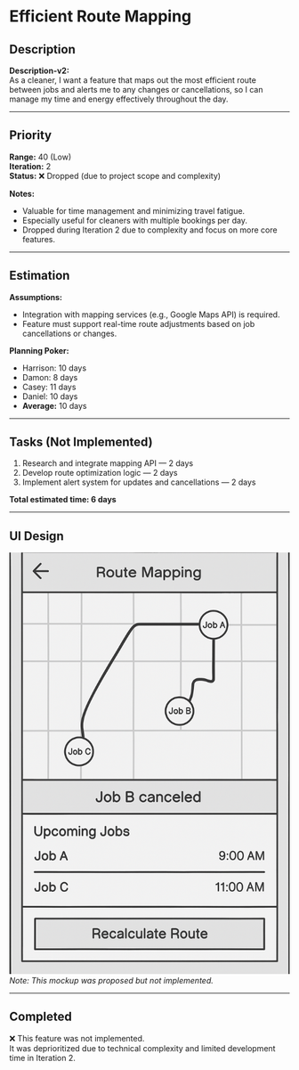 # Efficient Route Mapping

## Description
**Description-v2:**  
As a cleaner, I want a feature that maps out the most efficient route between jobs and alerts me to any changes or cancellations, so I can manage my time and energy effectively throughout the day.

---

## Priority
**Range:** 40 (Low)  
**Iteration:** 2  
**Status:** ❌ Dropped (due to project scope and complexity)

**Notes:**  
- Valuable for time management and minimizing travel fatigue.  
- Especially useful for cleaners with multiple bookings per day.  
- Dropped during Iteration 2 due to complexity and focus on more core features.

---

## Estimation
**Assumptions:**  
- Integration with mapping services (e.g., Google Maps API) is required.  
- Feature must support real-time route adjustments based on job cancellations or changes.

**Planning Poker:**  
- Harrison: 10 days  
- Damon: 8 days  
- Casey: 11 days  
- Daniel: 10 days  
- **Average:** 10 days

---

## Tasks (Not Implemented)
1. Research and integrate mapping API — 2 days  
2. Develop route optimization logic — 2 days  
3. Implement alert system for updates and cancellations — 2 days  

**Total estimated time: 6 days**

---

## UI Design  
![Route Mapping Mockup](/iterations/images/efficient_route_mapping_mockup.png)  
*Note: This mockup was proposed but not implemented.*

---

## Completed  
❌ This feature was not implemented.  
It was deprioritized due to technical complexity and limited development time in Iteration 2.
